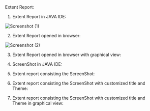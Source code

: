 Extent Report:

1. Extent Report in JAVA IDE:

![Screenshot (1)](https://user-images.githubusercontent.com/98903088/161429003-88e60d32-c229-43e5-a4b9-061dc8dfa7a9.png)

2. Extent Report opened in browser:

![Screenshot (2)](https://user-images.githubusercontent.com/98903088/161429268-bf9e2050-48e6-4b9e-9788-dec9205ac112.png)


3. Extent Report opened in browser with graphical view:

4. ScreenShot in JAVA IDE:

5. Extent report consisting the ScreenShot:

6. Extent report consisting the ScreenShot with customized title and Theme:

7. Extent report consisting the ScreenShot with customized title and Theme in graphical view:

